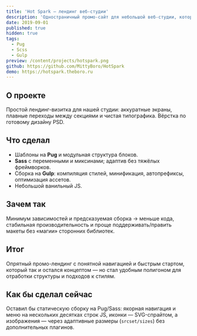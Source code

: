 ```yaml
---
title: 'Hot Spark — лендинг веб-студии'
description: 'Одностраничный промо-сайт для небольшой веб-студии, которую мы в итоге не запустили.'
date: 2019-09-01
published: true
hidden: true
tags:
  - Pug
  - Scss
  - Gulp
preview: /content/projects/hotspark.png
github: https://github.com/MittyBoro/HotSpark
demo: https://hotspark.theboro.ru
---
```


## О проекте

Простой лендинг-визитка для нашей студии: аккуратные экраны, плавные переходы между секциями и чистая типографика. Вёрстка по готовому дизайну PSD.

## Что сделал

- Шаблоны на **Pug** и модульная структура блоков.
- **Sass** с переменными и миксинами; адаптив без тяжёлых фреймворков.
- Сборка на **Gulp**: компиляция стилей, минификация, автопрефиксы, оптимизация ассетов.
- Небольшой ванильный JS.

## Зачем так

Минимум зависимостей и предсказуемая сборка → меньше кода, стабильная производительность и проще поддерживать/править макеты без «магии» сторонних библиотек.

## Итог

Опрятный промо-лендинг с понятной навигацией и быстрым стартом, который так и остался концептом — но стал удобным полигоном для отработки структуры и подходов к стилям.

## Как бы сделал сейчас

Оставил бы статическую сборку на Pug/Sass: якорная навигация и меню на нескольких десятках строк JS, иконки — SVG-спрайтом, а изображения — через адаптивные размеры (`srcset/sizes`) без дополнительных плагинов.
